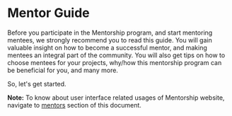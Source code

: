 # Mentor Guide

Before you participate in the Mentorship program, and start mentoring mentees, we strongly recommend you to read this guide. You will gain valuable insight on how to become a successful mentor, and making mentees an integral part of the community. You will also get tips on how to choose mentees for your projects, why/how this mentorship program can be beneficial for you, and many more.

So, let's get started. 

**Note:** To know about user interface related usages of Mentorship website, navigate to [mentors](../mentors/) section of this document.

